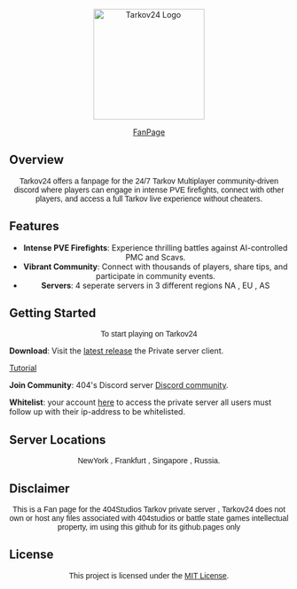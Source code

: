 <p align="center">
  <img src="https://i.imgur.com/ZqEZNBD.png" alt="Tarkov24 Logo" width="200"/>
<p align="center"
  <li><a href="https://ftzys.github.io/Tarkov24/">FanPage</a></li>
    </p>

## Overview

<p align="center" style="font-family: 'Arial', sans-serif; font-size: 14px;">Tarkov24 offers a fanpage for the 24/7 Tarkov Multiplayer community-driven discord where players can engage in intense PVE firefights, connect with other players, and access a full Tarkov live experience without cheaters.</p>

## Features

<ul align="center">
  <li><strong>Intense PVE Firefights</strong>: Experience thrilling battles against AI-controlled PMC and Scavs.</li>
  <li><strong>Vibrant Community</strong>: Connect with thousands of players, share tips, and participate in community events.</li>
  <li><strong>Servers</strong>: 4 seperate servers in 3 different regions NA , EU , AS</li>
</ul>

## Getting Started

<p align="center" style="font-family: 'Arial', sans-serif; font-size: 14px;">To start playing on Tarkov24</p>
<p align="center">
  <p><strong>Download</strong>: Visit the <a href="https://github.com/robwhitewick/tarkovMultiplayerFiles/releases/tag/latest"> latest release</a> the Private server client.</p> <a href="https://discord.com/channels/1193823641025138800/1194743533358284963"> Tutorial<a/>
  <p><strong>Join Community</strong>: 404's Discord server <a href="https://discord.gg/8dAtjFe9Su">Discord community</a>.</p>
  <p><strong>Whitelist</strong>: your account <a href="https://discord.com/channels/1193823641025138800/1195488587395895427/1195490014344249465">here</a> to access the private server all users must follow up with their ip-address to be whitelisted.</p>
</p>

## Server Locations

<p align="center" style="font-family: 'Arial', sans-serif; font-size: 14px;">NewYork   ,   Frankfurt   ,   Singapore   ,   Russia.</p>

## Disclaimer

<p align="center" style="font-family: 'Arial', sans-serif; font-size: 14px;"> This is a Fan page for the 404Studios Tarkov private server , Tarkov24 does not own or host any files associated with 404studios
or battle state games intellectual property, im using this github for its github.pages only</p>

## License

<p align="center" style="font-family: 'Arial', sans-serif; font-size: 14px;">This project is licensed under the <a href="LICENSE">MIT License</a>.</p>
